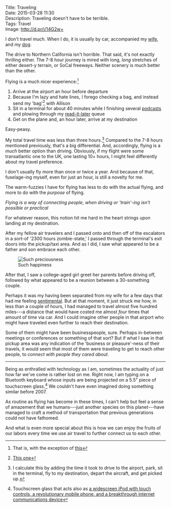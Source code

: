 Title: Traveling  
Date: 2015-03-28 11:30  
Description: Traveling doesn't have to be terrible.  
Tags: Travel  
Image: http://d.pr/i/14G2w+  

I don't travel much. When I do, it is usually by car, accompanied my [wife][twitter], and my [dog][twitter 2]. 

The drive to Northern California isn't horrible. That said, it's not exactly thrilling either. The 7-8 hour journey is mired with long, *long* stretches of either desert-y terrain, or SoCal freeways. Neither scenery is much better than the other. 

Flying is a much nicer experience:[^th]

1. Arrive at the airport an hour before departure
2. Because I'm lazy and hate lines, I forego checking a bag, and instead send my 'bag'[^ba] with Allison
3. Sit in a terminal for about 40 minutes while I finishing several [podcasts][overcast] and plowing through my [read-it-later][instapaper] queue
4. Get on the plane and, an hour later, arrive at my destination

Easy-peasy. 

My total travel time was less than three hours.[^ca] Compared to the 7-8 hours mentioned previously, that's a big differential. And, accordingly, flying is a *much* better option than driving. Obviously, if my flight were some transatlantic one to the UK, one lasting 10+ hours, I might feel differently about my travel preference. 

I don't usually fly more than once or twice a year. And because of that, fuselage-ing myself, even for just an hour, is still a novelty for me.

The warm-fuzzies I have for flying has less to do with the actual flying, and more to do with the *purpose* of flying.

<p><em class="takeHome">Flying is a way of connecting people, when driving or 'train'-ing isn't possible or practical</em></p>

For whatever reason, this notion hit me hard in the heart strings upon landing at my destination.

After my fellow air travelers and I passed onto and then off of the escalators in a sort-of '2300 hours zombie-state,' I passed through the terminal's exit doors into the pickup/taxi area. And as I did, I saw what appeared to be a father and son embrace each other.

<figure>
	<img src="http://d.pr/i/14G2w+" alt="Such preciousness" title="Such preciousness" style="max-width: 75%">
	<figcaption>Such happiness</figcaption>
</figure>

After that, I saw a college-aged girl greet her parents before driving off, followed by what appeared to be a reunion between a 30-something couple. 

Perhaps it was my having been separated from my wife for a few days that had me feeling [sentimental][gif]. But at that moment, it just struck me how, in less than a couple of hours, I had managed to travel almost five hundred miles---a distance that would have costed me almost *four* times that amount of time via car. And I could imagine other people in that airport who might have traveled even further to reach their destination. 

Some of them might have been businesspeople, sure. Perhaps in-between meetings or conferences or something of that sort? But if what I saw in that pickup area was any indication of the 'business or pleasure'-ness of their travels, it would seem that most of them were traveling to get to reach other people, to *connect with people they cared about*.

***

Being as enthralled with technology as I am, sometimes the actuality of just how far we've come is rather lost on me. Right now, I am typing on a Bluetooth keyboard whose inputs are being projected on a 5.5" piece of touchscreen glass.[^ts] We couldn't have even imagined doing something similar before 2007. 

As routine as flying has become in these times, I can't help but feel a sense of amazement that we humans---just another species on this planet---have managed to craft a method of transportation that previous generations could not have fathomed. 

And what is even more special about this is how we can enjoy the fruits of our labors every time we use air travel to further connect us to each other. 

[^th]: That is, with the exception of [this][instagram]
[^ba]: [This one][amazon]
[^ca]: I calculate this by adding the time it took to drive to the airport, park, sit in the terminal, fly to my destination, depart the aircraft, and get picked up.
[^ts]: Touchscreen glass that acts also as [a widescreen iPod with touch controls, a revolutionary mobile phone, and a breakthrough internet communications device][youtube]

[amazon]: http://www.amazon.com/Herschel-Supply-Co-Novel-Duffel/dp/B00QG80D6Q/ref=sr_1_2?tag=theov0c-20 "My duffle bag on Amazon"
[gif]: http://gif.co/qxYq.gif "Polar bears cuddling"
[instagram]: http://instagram.com/p/0t37k5Qz2q/ "People happy to see each other"
[instapaper]: https://itunes.apple.com/us/app/instapaper/id288545208?mt=8&at=1l3vx9s "Instapaper on the App Store"
[overcast]:https://itunes.apple.com/us/app/overcast-podcast-player/id888422857?mt=8&at=1l3vx9s "Overcast on the App Store"
[twitter]: http://www.twitter.com/venusautumn "Allison on Twitter"
[twitter 2]: http://www.twitter.com/smokeythedingo "Smokey on Twitter"
[youtube]: https://www.youtube.com/watch?v=e7EfxMOElBE#t=22m34s "Steve Jobs Unveils The Original iPhone - Macworld San Francisco 2007"